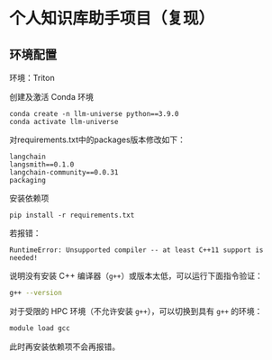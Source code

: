 # 个人知识库助手项目（复现）

## 环境配置

环境：Triton

创建及激活 Conda 环境
```shell
conda create -n llm-universe python==3.9.0
conda activate llm-universe
```

对requirements.txt中的packages版本修改如下：
```
langchain
langsmith==0.1.0
langchain-community==0.0.31
packaging
```

安装依赖项
```shell
pip install -r requirements.txt
```

若报错：
```
RuntimeError: Unsupported compiler -- at least C++11 support is needed!
```
说明没有安装 C++ 编译器（`g++`）或版本太低，可以运行下面指令验证：
```bash
g++ --version
```

对于受限的 HPC 环境（不允许安装 `g++`），可以切换到具有 `g++` 的环境：
```bash
module load gcc
```

此时再安装依赖项不会再报错。
